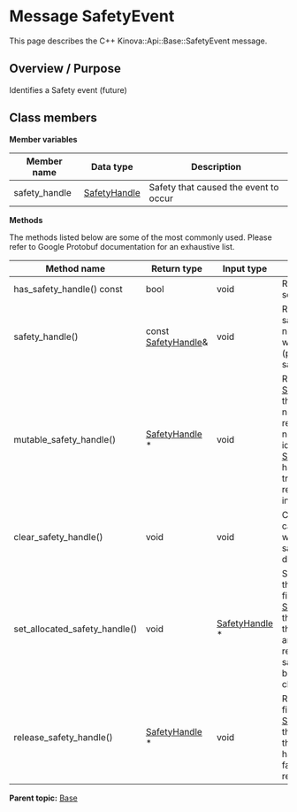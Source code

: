 # Message SafetyEvent

This page describes the C++ Kinova::Api::Base::SafetyEvent message.

## Overview / Purpose

Identifies a Safety event \(future\)

## Class members

 **Member variables** 

|Member name|Data type|Description|
|-----------|---------|-----------|
|safety\_handle| [SafetyHandle](msg_Common_SafetyHandle.md#)|Safety that caused the event to occur|

 **Methods** 

The methods listed below are some of the most commonly used. Please refer to Google Protobuf documentation for an exhaustive list.

|Method name|Return type|Input type|Description|
|-----------|-----------|----------|-----------|
|has\_safety\_handle\(\) const|bool|void|Returns true if safety\_handle is set.|
|safety\_handle\(\)|const [SafetyHandle](msg_Common_SafetyHandle.md#)&|void|Returns the current value of safety\_handle. If safety\_handle is not set, returns a [SafetyHandle](msg_Common_SafetyHandle.md#) with none of its fields set \(possibly safety\_handle::default\_instance\(\)\).|
|mutable\_safety\_handle\(\)| [SafetyHandle](msg_Common_SafetyHandle.md#) \*|void|Returns a pointer to the mutable [SafetyHandle](msg_Common_SafetyHandle.md#) object that stores the field's value. If the field was not set prior to the call, then the returned [SafetyHandle](msg_Common_SafetyHandle.md#) will have none of its fields set \(i.e. it will be identical to a newly-allocated [SafetyHandle](msg_Common_SafetyHandle.md#)\). After calling this, has\_safety\_handle\(\) will return true and safety\_handle\(\) will return a reference to the same instance of [SafetyHandle](msg_Common_SafetyHandle.md#).|
|clear\_safety\_handle\(\)|void|void|Clears the value of the field. After calling this, has\_safety\_handle\(\) will return false and safety\_handle\(\) will return the default value.|
|set\_allocated\_safety\_handle\(\)|void| [SafetyHandle](msg_Common_SafetyHandle.md#) \*|Sets the [SafetyHandle](msg_Common_SafetyHandle.md#) object to the field and frees the previous field value if it exists. If the [SafetyHandle](msg_Common_SafetyHandle.md#) pointer is not NULL, the message takes ownership of the allocated [SafetyHandle](msg_Common_SafetyHandle.md#) object and has\_ [SafetyHandle](msg_Common_SafetyHandle.md#)\(\) will return true. Otherwise, if the safety\_handle is NULL, the behavior is the same as calling clear\_safety\_handle\(\).|
|release\_safety\_handle\(\)| [SafetyHandle](msg_Common_SafetyHandle.md#) \*|void|Releases the ownership of the field and returns the pointer of the [SafetyHandle](msg_Common_SafetyHandle.md#) object. After calling this, caller takes the ownership of the allocated [SafetyHandle](msg_Common_SafetyHandle.md#) object, has\_safety\_handle\(\) will return false, and safety\_handle\(\) will return the default value.|

**Parent topic:** [Base](../references/summary_Base.md)

